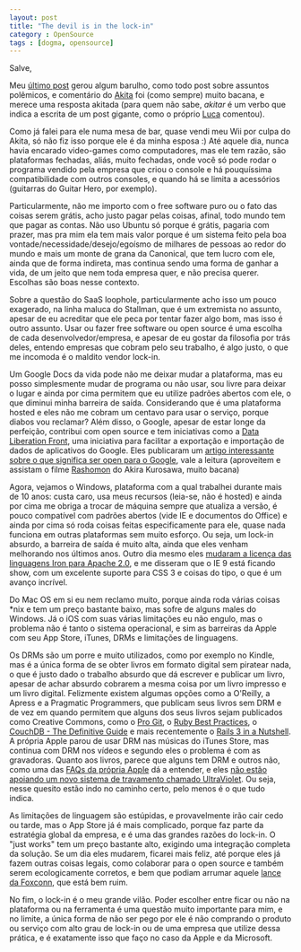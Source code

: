 ```yaml
---
layout: post
title: "The devil is in the lock-in"
category : OpenSource
tags : [dogma, opensource]
---
```

Salve,

Meu [último post](2010/07/17/lutando-contra-uma-bateria) gerou algum barulho, como todo post sobre assuntos polêmicos, e comentário do [Akita](http://twitter.com/AkitaOnRails) foi (como sempre) muito bacana, e merece uma resposta akitada (para quem não sabe, *akitar* é um verbo que indica a escrita de um post gigante, como o próprio [Luca](http://twitter.com/LucaBastos) comentou).

Como já falei para ele numa mesa de bar, quase vendi meu Wii por culpa do Akita, só não fiz isso porque ele é da minha esposa :) Até aquele dia, nunca havia encarado video-games como computadores, mas ele tem razão, são plataformas fechadas, aliás, muito fechadas, onde você só pode rodar o programa vendido pela empresa que criou o console e há pouquíssima compatibilidade com outros consoles, e quando há se limita a acessórios (guitarras do Guitar Hero, por exemplo).

Particularmente, não me importo com o free software puro ou o fato das coisas serem grátis, acho justo pagar pelas coisas, afinal, todo mundo tem que pagar as contas. Não uso Ubuntu só porque é grátis, pagaria com prazer, mas pra mim ela tem mais valor porque é um sistema feito pela boa vontade/necessidade/desejo/egoísmo de milhares de pessoas ao redor do mundo e mais um monte de grana da Canonical, que tem lucro com ele, ainda que de forma indireta, mas continua sendo uma forma de ganhar a vida, de um jeito que nem toda empresa quer, e não precisa querer. Escolhas são boas nesse contexto.

Sobre a questão do SaaS loophole, particularmente acho isso um pouco exagerado, na linha maluca do Stallman, que é um extremista no assunto, apesar de eu acreditar que ele peca por tentar fazer algo bom, mas isso é outro assunto. Usar ou fazer free software ou open source é uma escolha de cada desenvolvedor/empresa, e apesar de eu gostar da filosofia por trás deles, entendo empresas que cobram pelo seu trabalho, é algo justo, o que me incomoda é o maldito vendor lock-in.

Um Google Docs da vida pode não me deixar mudar a plataforma, mas eu posso simplesmente mudar de programa ou não usar, sou livre para deixar o lugar e ainda por cima permitem que eu utilize padrões abertos com ele, o que diminui minha barreira de saída. Considerando que é uma plataforma hosted e eles não me cobram um centavo para usar o serviço, porque diabos vou reclamar? Além disso, o Google, apesar de estar longe da perfeição, contribui com open source e tem iniciativas como a [Data Liberation Front](http://www.dataliberation.org), uma iniciativa para facilitar a exportação e importação de dados de aplicativos do Google. Eles publicaram um [artigo interessante sobre o que significa ser open para o Google](http://googleblog.blogspot.com/2009/12/meaning-of-open.html), vale a leitura (aproveitem e assistam o filme [Rashomon](http://en.wikipedia.org/wiki/Rashomon_(film)) do Akira Kurosawa, muito bacana)

Agora, vejamos o Windows, plataforma com a qual trabalhei durante mais de 10 anos: custa caro, usa meus recursos (leia-se, não é hosted) e ainda por cima me obriga a trocar de máquina sempre que atualiza a versão, é pouco compatível com padrões abertos (vide IE e documentos do Office) e ainda por cima só roda coisas feitas especificamente para ele, quase nada funciona em outras plataformas sem muito esforço. Ou seja, um lock-in absurdo, a barreira de saída é muito alta, ainda que eles venham melhorando nos últimos anos. Outro dia mesmo eles [mudaram a licença das linguagens Iron para Apache 2.0](http://www.theregister.co.uk/2010/07/19/dot_net_iron_languages_dlr_apache/), e me disseram que o IE 9 está ficando show, com um excelente suporte para CSS 3 e coisas do tipo, o que é um avanço incrível.

Do Mac OS em si eu nem reclamo muito, porque ainda roda várias coisas \*nix e tem um preço bastante baixo, mas sofre de alguns males do Windows. Já o iOS com suas várias limitações eu não engulo, mas o problema não é tanto o sistema operacional, e sim as barreiras da Apple com seu App Store, iTunes, DRMs e limitações de linguagens.

Os DRMs são um porre e muito utilizados, como por exemplo no Kindle, mas é a única forma de se obter livros em formato digital sem piratear nada, o que é justo dado o trabalho absurdo que dá escrever e publicar um livro, apesar de achar absurdo cobrarem a mesma coisa por um livro impresso e um livro digital. Felizmente existem algumas opções como a O'Reilly, a Apress e a Pragmatic Programmers, que publicam seus livros sem DRM e de vez em quando permitem que alguns dos seus livros sejam publicados como Creative Commons, como o [Pro Git](http://progit.org/about.html), o [Ruby Best Practices](http://rubybestpractices.com/), o [CouchDB - The Definitive Guide](http://books.couchdb.org/relax/) e mais recentemente o [Rails 3 in a Nutshell](http://rails-nutshell.labs.oreilly.com/). A própria Apple parou de usar DRM nas músicas do iTunes Store, mas continua com DRM nos vídeos e segundo eles o problema é com as gravadoras. Quanto aos livros, parece que alguns tem DRM e outros não, como uma das [FAQs da própria Apple](http://support.apple.com/kb/HT4059) dá a entender, e eles [não estão apoiando um novo sistema de travamento chamado UltraViolet](http://macmagazine.com.br/2010/07/20/ultraviolet-novo-sistema-de-drm-servira-de-teste-para-o-poder-da-apple/). Ou seja, nesse quesito estão indo no caminho certo, pelo menos é o que tudo indica.

As limitações de linguagem são estúpidas, e provavelmente irão cair cedo ou tarde, mas o App Store já é mais complicado, porque faz parte da estratégia global da empresa, e é uma das grandes razões do lock-in. O "just works" tem um preço bastante alto, exigindo uma integração completa da solução. Se um dia eles mudarem, ficarei mais feliz, até porque eles já fazem outras coisas legais, como colaborar para o open source e também serem ecologicamente corretos, e bem que podiam arrumar aquele [lance da Foxconn](http://www.engadget.com/2010/05/19/undercover-chinese-reporter-exposes-foxconn-working-conditions/), que está bem ruim.

No fim, o lock-in é o meu grande vilão. Poder escolher entre ficar ou não na plataforma ou na ferramenta é uma questão muito importante para mim, e no limite, a única forma de não ser pego por ele é não comprando o produto ou serviço com alto grau de lock-in ou de uma empresa que utilize dessa prática, e é exatamente isso que faço no caso da Apple e da Microsoft.